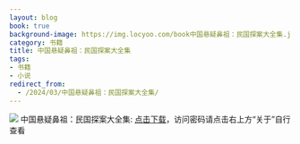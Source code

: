 ```yaml
---
layout: blog
book: true
background-image: https://img.locyoo.com/book中国悬疑鼻祖：民国探案大全集.jpg
category: 书籍
title: 中国悬疑鼻祖：民国探案大全集
tags:
- 书籍
- 小说
redirect_from:
  - /2024/03/中国悬疑鼻祖：民国探案大全集/
---
```

![](https://img.locyoo.com/book中国悬疑鼻祖：民国探案大全集.jpg)
中国悬疑鼻祖：民国探案大全集: <a name = "ref1" href="https://url18.ctfile.com/f/50983618-1363199225-139458?p=3619">点击下载</a>，访问密码请点击右上方“关于”自行查看